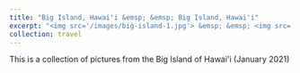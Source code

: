 ```yaml
---
title: "Big Island, Hawai'i &emsp; &emsp; Big Island, Hawai'i"
excerpt: "<img src='/images/big-island-1.jpg'> &emsp; &emsp; <img src='/images/big-island-1.jpg'>"
collection: travel
---
```


This is a collection of pictures from the Big Island of Hawai'i (January 2021)